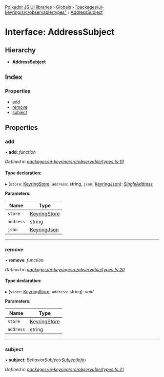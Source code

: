 [Polkadot JS UI libraries](../README.md) › [Globals](../globals.md) › ["packages/ui-keyring/src/observable/types"](../modules/_packages_ui_keyring_src_observable_types_.md) › [AddressSubject](_packages_ui_keyring_src_observable_types_.addresssubject.md)

# Interface: AddressSubject

## Hierarchy

* **AddressSubject**

## Index

### Properties

* [add](_packages_ui_keyring_src_observable_types_.addresssubject.md#add)
* [remove](_packages_ui_keyring_src_observable_types_.addresssubject.md#remove)
* [subject](_packages_ui_keyring_src_observable_types_.addresssubject.md#subject)

## Properties

###  add

• **add**: *function*

*Defined in [packages/ui-keyring/src/observable/types.ts:19](https://github.com/polkadot-js/ui/blob/43da3b50d/packages/ui-keyring/src/observable/types.ts#L19)*

#### Type declaration:

▸ (`store`: [KeyringStore](_packages_ui_keyring_src_types_.keyringstore.md), `address`: string, `json`: [KeyringJson](_packages_ui_keyring_src_types_.keyringjson.md)): *[SingleAddress](_packages_ui_keyring_src_observable_types_.singleaddress.md)*

**Parameters:**

Name | Type |
------ | ------ |
`store` | [KeyringStore](_packages_ui_keyring_src_types_.keyringstore.md) |
`address` | string |
`json` | [KeyringJson](_packages_ui_keyring_src_types_.keyringjson.md) |

___

###  remove

• **remove**: *function*

*Defined in [packages/ui-keyring/src/observable/types.ts:20](https://github.com/polkadot-js/ui/blob/43da3b50d/packages/ui-keyring/src/observable/types.ts#L20)*

#### Type declaration:

▸ (`store`: [KeyringStore](_packages_ui_keyring_src_types_.keyringstore.md), `address`: string): *void*

**Parameters:**

Name | Type |
------ | ------ |
`store` | [KeyringStore](_packages_ui_keyring_src_types_.keyringstore.md) |
`address` | string |

___

###  subject

• **subject**: *BehaviorSubject‹[SubjectInfo](_packages_ui_keyring_src_observable_types_.subjectinfo.md)›*

*Defined in [packages/ui-keyring/src/observable/types.ts:21](https://github.com/polkadot-js/ui/blob/43da3b50d/packages/ui-keyring/src/observable/types.ts#L21)*
